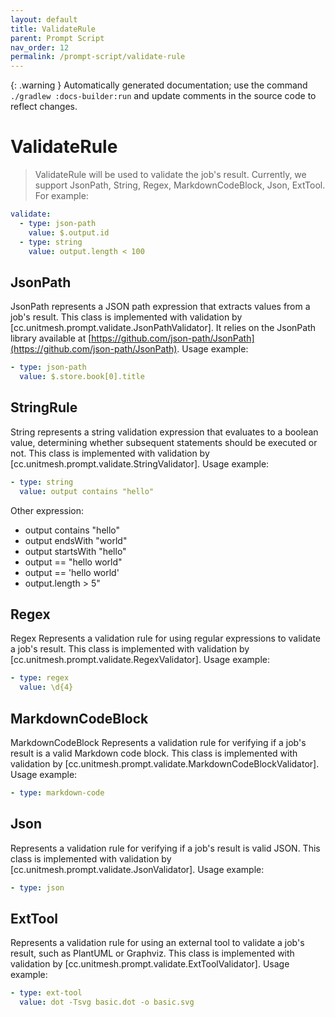 ```yaml
---
layout: default
title: ValidateRule
parent: Prompt Script
nav_order: 12
permalink: /prompt-script/validate-rule
---
```


{: .warning }
Automatically generated documentation; use the command `./gradlew :docs-builder:run` and update comments in the source code to reflect changes.

# ValidateRule 

> ValidateRule will be used to validate the job's result.
Currently, we support JsonPath, String, Regex, MarkdownCodeBlock, Json, ExtTool.
For example:

```yaml
validate:
  - type: json-path
    value: $.output.id
  - type: string
    value: output.length < 100
```


## JsonPath 

JsonPath represents a JSON path expression that extracts values from a job's result.
This class is implemented with validation by [cc.unitmesh.prompt.validate.JsonPathValidator].
It relies on the JsonPath library available at [https://github.com/json-path/JsonPath](https://github.com/json-path/JsonPath).
Usage example:

```yaml
- type: json-path
  value: $.store.book[0].title
```

## StringRule 

String represents a string validation expression that evaluates to a boolean value,
determining whether subsequent statements should be executed or not.
This class is implemented with validation by [cc.unitmesh.prompt.validate.StringValidator].
Usage example:

```yaml
- type: string
  value: output contains "hello"
```
Other expression:
- output contains "hello"
- output endsWith "world"
- output startsWith "hello"
- output == "hello world"
- output == 'hello world'
- output.length > 5"

## Regex 

Regex Represents a validation rule for using regular expressions to validate a job's result.
This class is implemented with validation by [cc.unitmesh.prompt.validate.RegexValidator].
Usage example:

```yaml
- type: regex
  value: \d{4}
```

## MarkdownCodeBlock 

MarkdownCodeBlock Represents a validation rule for verifying if a job's result is a valid Markdown code block.
This class is implemented with validation by [cc.unitmesh.prompt.validate.MarkdownCodeBlockValidator].
Usage example:

```yaml
- type: markdown-code
```

## Json 

Represents a validation rule for verifying if a job's result is valid JSON.
This class is implemented with validation by [cc.unitmesh.prompt.validate.JsonValidator].
Usage example:

```yaml
- type: json
```

## ExtTool 

Represents a validation rule for using an external tool to validate a job's result, such as PlantUML or Graphviz.
This class is implemented with validation by [cc.unitmesh.prompt.validate.ExtToolValidator].
Usage example:

```yaml
- type: ext-tool
  value: dot -Tsvg basic.dot -o basic.svg
```

